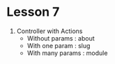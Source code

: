 Lesson 7
========

1. Controller with Actions
    * Without params : about
    * With one param : slug
    * With many params : module